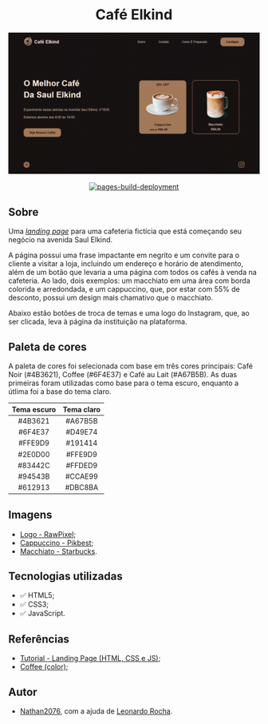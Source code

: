 <h1 align="center">Café Elkind</h1>
<p align="center"><img src="docs/example.gif" alt="GIF de exemplo" /></p>
<p align="center"><a href="https://github.com/Nathan2076/CafeElkind/actions/workflows/pages/pages-build-deployment"><img src="https://github.com/Nathan2076/CafeElkind/actions/workflows/pages/pages-build-deployment/badge.svg" alt="pages-build-deployment" /></a></p>

## Sobre

Uma [_landing page_](https://sebrae.com.br/sites/PortalSebrae/artigos/o-que-e-uma-landing-page,3e1e097399323810VgnVCM100000d701210aRCRD) para uma cafeteria fictícia que está começando seu negócio na avenida Saul Elkind.

A página possui uma frase impactante em negrito e um convite para o cliente a visitar a loja, incluindo um endereço e horário de atendimento, além de um botão que levaria a uma página com todos os cafés à venda na cafeteria. Ao lado, dois exemplos: um macchiato em uma área com borda colorida e arredondada, e um cappuccino, que, por estar com 55% de desconto, possui um design mais chamativo que o macchiato.

Abaixo estão botões de troca de temas e uma logo do Instagram, que, ao ser clicada, leva à página da instituição na plataforma.

## Paleta de cores

A paleta de cores foi selecionada com base em três cores principais: Café Noir (#4B3621), Coffee (#6F4E37) e Café au Lait (#A67B5B). As duas primeiras foram utilizadas como base para o tema escuro, enquanto a útlima foi a base do tema claro.

| Tema escuro | Tema claro |
| :---------: | :--------: |
|   #4B3621   |  #A67B5B   |
|   #6F4E37   |  #D49E74   |
|   #FFE9D9   |  #191414   |
|   #2E0D00   |  #FFE9D9   |
|   #83442C   |  #FFDED9   |
|   #94543B   |  #CCAE99   |
|   #612913   |  #DBC8BA   |

## Imagens

* [Logo - RawPixel](https://www.rawpixel.com/image/6552393/png-sticker-logo);
* [Cappuccino - Pikbest](https://pikbest.com/png-images/steamy-delights-hot-cappuccino-coffee-inspirations_9229935.html);
* [Macchiato - Starbucks](https://www.starbucks.com/menu/product/2123563/hot).

## Tecnologias utilizadas

* ✅ HTML5;
* ✅ CSS3;
* ✅ JavaScript.

## Referências

* [Tutorial - Landing Page (HTML, CSS e JS)](https://www.youtube.com/watch?v=RaITAxEdTDY);
* [Coffee (color)](https://en.wikipedia.org/wiki/Coffee_(color));

## Autor

* [Nathan2076](https://github.com/Nathan2076), com a ajuda de [Leonardo Rocha](https://github.com/leonardossrocha).
